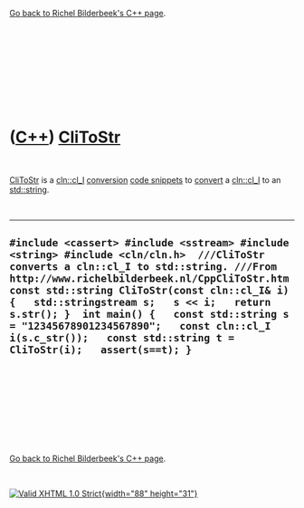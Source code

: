 

[Go back to Richel Bilderbeek's C++ page](Cpp.htm).

 

 

 

 

 

([C++](Cpp.htm)) [CliToStr](CppCliToStr.htm)
============================================

 

[CliToStr](CppCliToStr.htm) is a [cln::cl\_I](CppCl_I.htm)
[conversion](CppConvert.htm) [code snippets](CppCodeSnippets.htm) to
[convert](CppConvert.htm) a [cln::cl\_I](CppCl_I.htm) to an
[std::string](CppString.htm).

 

  ------------------------------------------------------------------------------------------------------------------------------------------------------------------------------------------------------------------------------------------------------------------------------------------------------------------------------------------------------------------------------------------------------------------------------------------------------
  ` #include <cassert> #include <sstream> #include <string> #include <cln/cln.h>  ///CliToStr converts a cln::cl_I to std::string. ///From http://www.richelbilderbeek.nl/CppCliToStr.htm const std::string CliToStr(const cln::cl_I& i) {   std::stringstream s;   s << i;   return s.str(); }  int main() {   const std::string s = "12345678901234567890";   const cln::cl_I i(s.c_str());   const std::string t = CliToStr(i);   assert(s==t); } `
  ------------------------------------------------------------------------------------------------------------------------------------------------------------------------------------------------------------------------------------------------------------------------------------------------------------------------------------------------------------------------------------------------------------------------------------------------------

 

 

 

 

 

[Go back to Richel Bilderbeek's C++ page](Cpp.htm).



 

[![Valid XHTML 1.0 Strict](valid-xhtml10.png){width="88"
height="31"}](http://validator.w3.org/check?uri=referer)
